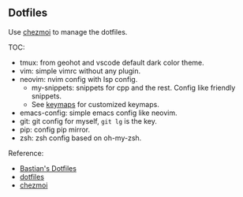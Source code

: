 ## Dotfiles

Use [chezmoi](https://www.chezmoi.io/) to manage the dotfiles.

TOC:
* tmux: from geohot and vscode default dark color theme.
* vim: simple vimrc without any plugin.
* neovim: nvim config with lsp config.
	- my-snippets: snippets for cpp and the rest. Config like friendly snippets.
  - See [keymaps](./nvim/lua/user/keymaps.lua) for customized keymaps.
* emacs-config: simple emacs config like neovim.
* git: git config for myself, `git lg` is the key.
* pip: config pip mirror.
* zsh: zsh config based on oh-my-zsh.

Reference:
* [Bastian's Dotfiles](https://github.com/venthur/dotfiles)
* [dotfiles](https://github.com/chaneyzorn/dotfiles)
* [chezmoi](https://www.chezmoi.io/)
